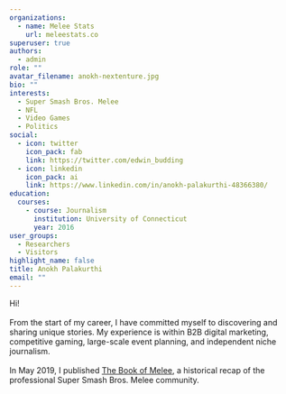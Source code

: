 ```yaml
---
organizations:
  - name: Melee Stats
    url: meleestats.co
superuser: true
authors:
  - admin
role: ""
avatar_filename: anokh-nextenture.jpg
bio: ""
interests:
  - Super Smash Bros. Melee
  - NFL
  - Video Games
  - Politics
social:
  - icon: twitter
    icon_pack: fab
    link: https://twitter.com/edwin_budding
  - icon: linkedin
    icon_pack: ai
    link: https://www.linkedin.com/in/anokh-palakurthi-48366380/
education:
  courses:
    - course: Journalism
      institution: University of Connecticut
      year: 2016
user_groups:
  - Researchers
  - Visitors
highlight_name: false
title: Anokh Palakurthi
email: ""
---
```

Hi!\
\
From the start of my career, I have committed myself to discovering and sharing unique stories. My experience is within B2B digital marketing, competitive gaming, large-scale event planning, and independent niche journalism.\
\
In May 2019, I published [The Book of Melee](https://www.amazon.com/dp/1080789960), a historical recap of the professional Super Smash Bros. Melee community.